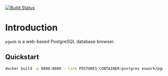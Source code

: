 [![Build Status](https://travis-ci.org/EsWork/docker-pgweb.svg?branch=master)](https://travis-ci.org/EsWork/docker-pgweb)

# Introduction

`pgweb` is a web-based PostgreSQL database browser.

## Quickstart

```bash
docker build -p 8080:8080 --link POSTGRES_CONTAINER:postgres eswork/pgweb
```
